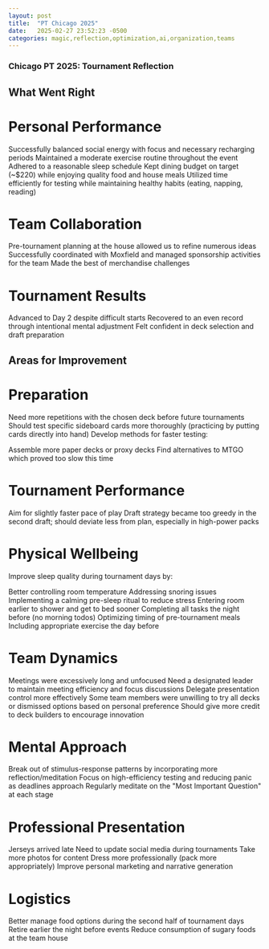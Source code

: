 ```yaml
---
layout: post
title:  "PT Chicago 2025"
date:   2025-02-27 23:52:23 -0500
categories: magic,reflection,optimization,ai,organization,teams
---
```

### Chicago PT 2025:  Tournament Reflection
## What Went Right
# Personal Performance

Successfully balanced social energy with focus and necessary recharging periods
Maintained a moderate exercise routine throughout the event
Adhered to a reasonable sleep schedule
Kept dining budget on target (~$220) while enjoying quality food and house meals
Utilized time efficiently for testing while maintaining healthy habits (eating, napping, reading)

# Team Collaboration

Pre-tournament planning at the house allowed us to refine numerous ideas
Successfully coordinated with Moxfield and managed sponsorship activities for the team
Made the best of merchandise challenges

# Tournament Results

Advanced to Day 2 despite difficult starts
Recovered to an even record through intentional mental adjustment
Felt confident in deck selection and draft preparation

## Areas for Improvement
# Preparation

Need more repetitions with the chosen deck before future tournaments
Should test specific sideboard cards more thoroughly (practicing by putting cards directly into hand)
Develop methods for faster testing:

Assemble more paper decks or proxy decks
Find alternatives to MTGO which proved too slow this time



# Tournament Performance

Aim for slightly faster pace of play
Draft strategy became too greedy in the second draft; should deviate less from plan, especially in high-power packs

# Physical Wellbeing

Improve sleep quality during tournament days by:

Better controlling room temperature
Addressing snoring issues
Implementing a calming pre-sleep ritual to reduce stress
Entering room earlier to shower and get to bed sooner
Completing all tasks the night before (no morning todos)
Optimizing timing of pre-tournament meals
Including appropriate exercise the day before



# Team Dynamics

Meetings were excessively long and unfocused
Need a designated leader to maintain meeting efficiency and focus discussions
Delegate presentation control more effectively
Some team members were unwilling to try all decks or dismissed options based on personal preference
Should give more credit to deck builders to encourage innovation

# Mental Approach

Break out of stimulus-response patterns by incorporating more reflection/meditation
Focus on high-efficiency testing and reducing panic as deadlines approach
Regularly meditate on the "Most Important Question" at each stage

# Professional Presentation

Jerseys arrived late
Need to update social media during tournaments
Take more photos for content
Dress more professionally (pack more appropriately)
Improve personal marketing and narrative generation

# Logistics

Better manage food options during the second half of tournament days
Retire earlier the night before events
Reduce consumption of sugary foods at the team house
